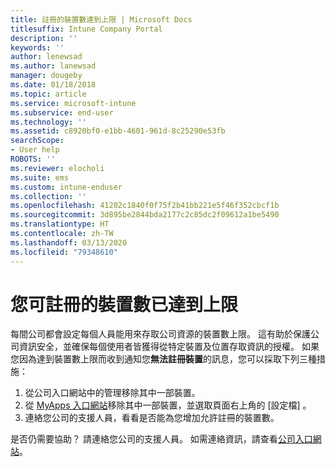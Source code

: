```yaml
---
title: 註冊的裝置數達到上限 | Microsoft Docs
titlesuffix: Intune Company Portal
description: ''
keywords: ''
author: lenewsad
ms.author: lanewsad
manager: dougeby
ms.date: 01/18/2018
ms.topic: article
ms.service: microsoft-intune
ms.subservice: end-user
ms.technology: ''
ms.assetid: c8920bf0-e1bb-4601-961d-8c25290e53fb
searchScope:
- User help
ROBOTS: ''
ms.reviewer: elocholi
ms.suite: ems
ms.custom: intune-enduser
ms.collection: ''
ms.openlocfilehash: 41202c1840f0f75f2b41bb221e5f46f352cbcf1b
ms.sourcegitcommit: 3d895be2844bda2177c2c85dc2f09612a1be5490
ms.translationtype: HT
ms.contentlocale: zh-TW
ms.lasthandoff: 03/13/2020
ms.locfileid: "79348610"
---
```

# <a name="the-limit-of-devices-you-can-register-has-been-reached"></a>您可註冊的裝置數已達到上限

每間公司都會設定每個人員能用來存取公司資源的裝置數上限。 這有助於保護公司資訊安全，並確保每個使用者皆獲得從特定裝置及位置存取資訊的授權。 如果您因為達到裝置數上限而收到通知您**無法註冊裝置**的訊息，您可以採取下列三種措施：

1. 從公司入口網站中的管理移除其中一部裝置。 
2. 從 [MyApps 入口網站](https://myapps.microsoft.com)移除其中一部裝置，並選取頁面右上角的 [設定檔]  。 
3. 連絡您公司的支援人員，看看是否能為您增加允許註冊的裝置數。

是否仍需要協助？ 請連絡您公司的支援人員。 如需連絡資訊，請查看[公司入口網站](https://go.microsoft.com/fwlink/?linkid=2010980)。
